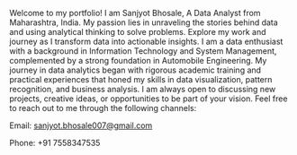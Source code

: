 Welcome to my portfolio! I am Sanjyot Bhosale, A Data Analyst from Maharashtra, India. My passion lies in unraveling the stories behind data and using analytical thinking to solve problems. Explore my work and journey as I transform data into actionable insights.
I am a data enthusiast with a background in Information Technology and System Management, complemented by a strong foundation in Automobile Engineering. My journey in data analytics began with rigorous academic training and practical experiences that honed my skills in data visualization, pattern recognition, and business analysis.
I am always open to discussing new projects, creative ideas, or opportunities to be part of your vision. Feel free to reach out to me through the following channels:

Email: sanjyot.bhosale007@gmail.com

Phone: +91 7558347535


<!---
Sanjyot2729/Sanjyot2729 is a ✨ special ✨ repository because its `README.md` (this file) appears on your GitHub profile.
You can click the Preview link to take a look at your changes.
--->
